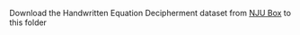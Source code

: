 Download the Handwritten Equation Decipherment dataset from [NJU Box](https://box.nju.edu.cn/d/23cd88c9325b4d96a571/) to this folder
